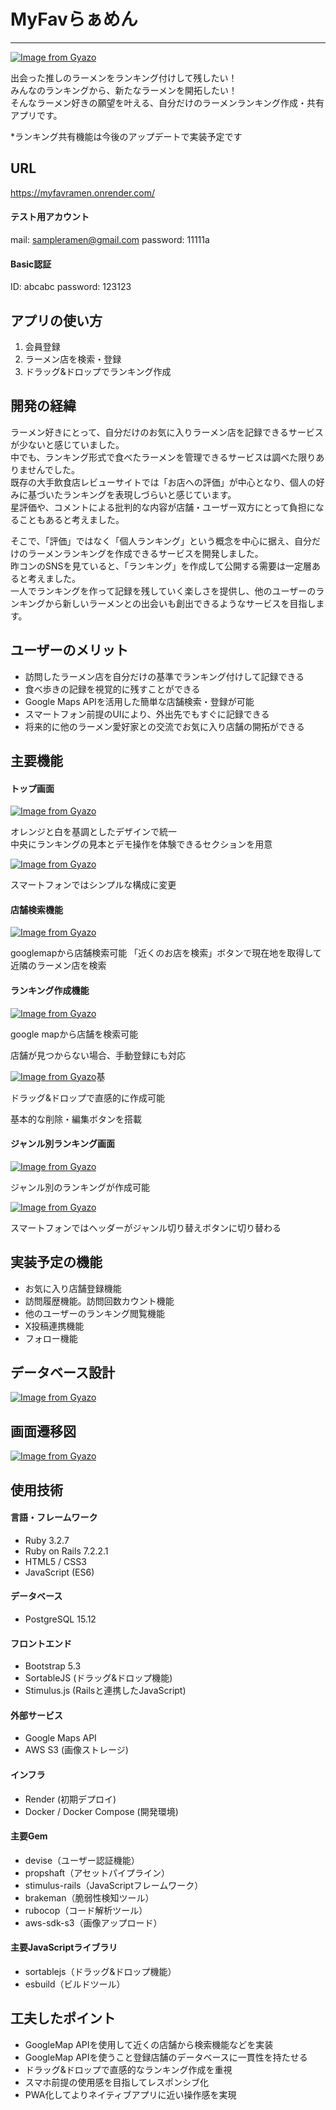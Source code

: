 # MyFavらぁめん
---
[![Image from Gyazo](https://i.gyazo.com/8018ea0e6fdd967120e7191139074a73.png)](https://gyazo.com/8018ea0e6fdd967120e7191139074a73)

出会った推しのラーメンをランキング付けして残したい！  
みんなのランキングから、新たなラーメンを開拓したい！  
そんなラーメン好きの願望を叶える、自分だけのラーメンランキング作成・共有アプリです。  

*ランキング共有機能は今後のアップデートで実装予定です

## URL
https://myfavramen.onrender.com/

#### テスト用アカウント
mail: sampleramen@gmail.com
password: 11111a

#### Basic認証
ID: abcabc
password: 123123

## アプリの使い方
1. 会員登録
2. ラーメン店を検索・登録
3. ドラッグ&ドロップでランキング作成

## 開発の経緯
ラーメン好きにとって、自分だけのお気に入りラーメン店を記録できるサービスが少ないと感じていました。  
中でも、ランキング形式で食べたラーメンを管理できるサービスは調べた限りありませんでした。  
既存の大手飲食店レビューサイトでは「お店への評価」が中心となり、個人の好みに基づいたランキングを表現しづらいと感じています。  
星評価や、コメントによる批判的な内容が店舗・ユーザー双方にとって負担になることもあると考えました。  
  
そこで、「評価」ではなく「個人ランキング」という概念を中心に据え、自分だけのラーメンランキングを作成できるサービスを開発しました。  
昨コンのSNSを見ていると、「ランキング」を作成して公開する需要は一定層あると考えました。  
一人でランキングを作って記録を残していく楽しさを提供し、他のユーザーのランキングから新しいラーメンとの出会いも創出できるようなサービスを目指します。  

## ユーザーのメリット
- 訪問したラーメン店を自分だけの基準でランキング付けして記録できる
- 食べ歩きの記録を視覚的に残すことができる
- Google Maps APIを活用した簡単な店舗検索・登録が可能
- スマートフォン前提のUIにより、外出先でもすぐに記録できる
- 将来的に他のラーメン愛好家との交流でお気に入り店舗の開拓ができる

## 主要機能
#### トップ画面
[![Image from Gyazo](https://i.gyazo.com/da0701110dd206686fc2a70252010b3d.gif)](https://gyazo.com/da0701110dd206686fc2a70252010b3d)

オレンジと白を基調としたデザインで統一  
中央にランキングの見本とデモ操作を体験できるセクションを用意  

[![Image from Gyazo](https://i.gyazo.com/ccc5492d938aed32d9b501d7000d4ab8.gif)](https://gyazo.com/ccc5492d938aed32d9b501d7000d4ab8)  

スマートフォンではシンプルな構成に変更

#### 店舗検索機能
[![Image from Gyazo](https://i.gyazo.com/8b55c17de1af06b7e3625721f62d9899.gif)](https://gyazo.com/8b55c17de1af06b7e3625721f62d9899)

googlemapから店舗検索可能
「近くのお店を検索」ボタンで現在地を取得して近隣のラーメン店を検索

#### ランキング作成機能
[![Image from Gyazo](https://i.gyazo.com/0d5ce479a180096c59c8917c0f066add.gif)](https://gyazo.com/0d5ce479a180096c59c8917c0f066add)

google mapから店舗を検索可能
  
店舗が見つからない場合、手動登録にも対応

[![Image from Gyazo](https://i.gyazo.com/c9d3d6d1ef65761fba88750992ea04ae.gif)](https://gyazo.com/c9d3d6d1ef65761fba88750992ea04ae)基

ドラッグ&ドロップで直感的に作成可能
  
基本的な削除・編集ボタンを搭載

#### ジャンル別ランキング画面
[![Image from Gyazo](https://i.gyazo.com/086d6e69fa8d69a273561fc38bac66fe.gif)](https://gyazo.com/086d6e69fa8d69a273561fc38bac66fe)  

ジャンル別のランキングが作成可能

[![Image from Gyazo](https://i.gyazo.com/a97511702ac1c9e1e73be96a3461ce8a.gif)](https://gyazo.com/a97511702ac1c9e1e73be96a3461ce8a)

スマートフォンではヘッダーがジャンル切り替えボタンに切り替わる

## 実装予定の機能
- お気に入り店舗登録機能
- 訪問履歴機能。訪問回数カウント機能
- 他のユーザーのランキング閲覧機能
- X投稿連携機能
- フォロー機能

## データベース設計

[![Image from Gyazo](https://i.gyazo.com/9ecbceb5a261869dbe1e095b24e52855.png)](https://gyazo.com/9ecbceb5a261869dbe1e095b24e52855)


## 画面遷移図

[![Image from Gyazo](https://i.gyazo.com/8283d862d47e0cc5eafda254175e6881.png)](https://gyazo.com/8283d862d47e0cc5eafda254175e6881)

## 使用技術

#### 言語・フレームワーク
- Ruby 3.2.7
- Ruby on Rails 7.2.2.1
- HTML5 / CSS3
- JavaScript (ES6)

#### データベース
- PostgreSQL 15.12

#### フロントエンド
- Bootstrap 5.3
- SortableJS (ドラッグ&ドロップ機能)
- Stimulus.js (Railsと連携したJavaScript)

#### 外部サービス
- Google Maps API
- AWS S3 (画像ストレージ)

#### インフラ
- Render (初期デプロイ)
- Docker / Docker Compose (開発環境)

#### 主要Gem
- devise（ユーザー認証機能）
- propshaft（アセットパイプライン）
- stimulus-rails（JavaScriptフレームワーク）
- brakeman（脆弱性検知ツール）
- rubocop（コード解析ツール）
- aws-sdk-s3（画像アップロード）

#### 主要JavaScriptライブラリ
- sortablejs（ドラッグ&ドロップ機能）
- esbuild（ビルドツール）

## 工夫したポイント
- GoogleMap APIを使用して近くの店舗から検索機能などを実装
- GoogleMap APIを使うこと登録店舗のデータベースに一貫性を持たせる
- ドラッグ&ドロップで直感的なランキング作成を重視
- スマホ前提の使用感を目指してレスポンシブ化
- PWA化してよりネイティブアプリに近い操作感を実現